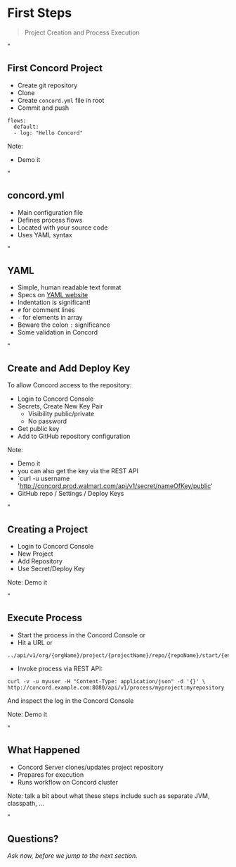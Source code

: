 # First Steps

> Project Creation and Process Execution

<!--- vertical -->"

## First Concord Project

- Create git repository
- Clone
- Create `concord.yml` file in root
- Commit and push

```
flows:
  default:
  - log: "Hello Concord"
```

Note:
- Demo it

<!--- vertical -->"

## concord.yml

- Main configuration file
- Defines process flows
- Located with your source code
- Uses YAML syntax

<!--- vertical -->"

## YAML

- Simple, human readable text format
- Specs on [YAML website](http://www.yaml.org/)
- Indentation is significant!
- `#` for comment lines
- `-` for elements in array
- Beware the colon `:` significance
- Some validation in Concord

<!--- vertical -->"

## Create and Add Deploy Key

To allow Concord access to the repository:

- Login to Concord Console
- Secrets, Create New Key Pair
  - Visibility public/private
  - No password
- Get public key
- Add to GitHub repository configuration

Note:
- Demo it
- you can also get the key via the REST API
- `curl -u username 'http://concord.prod.walmart.com/api/v1/secret/nameOfKey/public'
- GitHub repo / Settings / Deploy Keys

<!--- vertical -->"

## Creating a Project

- Login to Concord Console
- New Project
- Add Repository
- Use Secret/Deploy Key

Note:
Demo it

<!--- vertical -->"

## Execute Process

- Start the process in the Concord Console or
- Hit a URL or

```
../api/v1/org/{orgName}/project/{projectName}/repo/{repoName}/start/{entryPoint}`
```

-  Invoke process via REST API:

```
curl -v -u myuser -H "Content-Type: application/json" -d '{}' \
http://concord.example.com:8080/api/v1/process/myproject:myrepository
```

And inspect the log in the Concord Console

Note:
Demo it

<!--- vertical -->"

## What Happened

- Concord Server clones/updates project repository
- Prepares for execution
- Runs workflow on Concord cluster

Note:
talk a bit about what these steps include such as separate JVM, classpath, ...

<!--- vertical -->"

## Questions?

<em class="yellow">Ask now, before we jump to the next section.</em>

